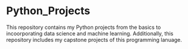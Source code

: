 # Python_Projects
This repository contains my Python projects from the basics to incoorporating data science and machine learning. Additionally, this repository includes my capstone projects of this programming lanuage. 
